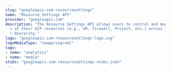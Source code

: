 ```yaml
---
slug: "googleapis-com-resourcesettings"
name: "Resource Settings API"
provider: "googleapis.com"
description: "The Resource Settings API allows users to control and modify the behavior\
  \ of their GCP resources (e.g., VM, firewall, Project, etc.) across the Cloud Resource\
  \ Hierarchy."
logo: "googleapis.com-resourcesettings-logo.svg"
logoMediaType: "image/svg+xml"
tags:
- name: "analytics"
- name: "media"
stubs: "googleapis.com-resourcesettings-stubs.json"
---
```

